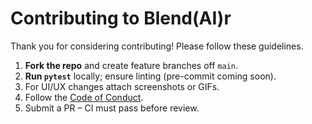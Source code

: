 # Contributing to Blend(AI)r

Thank you for considering contributing! Please follow these guidelines.

1. **Fork the repo** and create feature branches off `main`.
2. **Run `pytest`** locally; ensure linting (pre-commit coming soon).
3. For UI/UX changes attach screenshots or GIFs.
4. Follow the [Code of Conduct](CODE_OF_CONDUCT.md).
5. Submit a PR – CI must pass before review.
